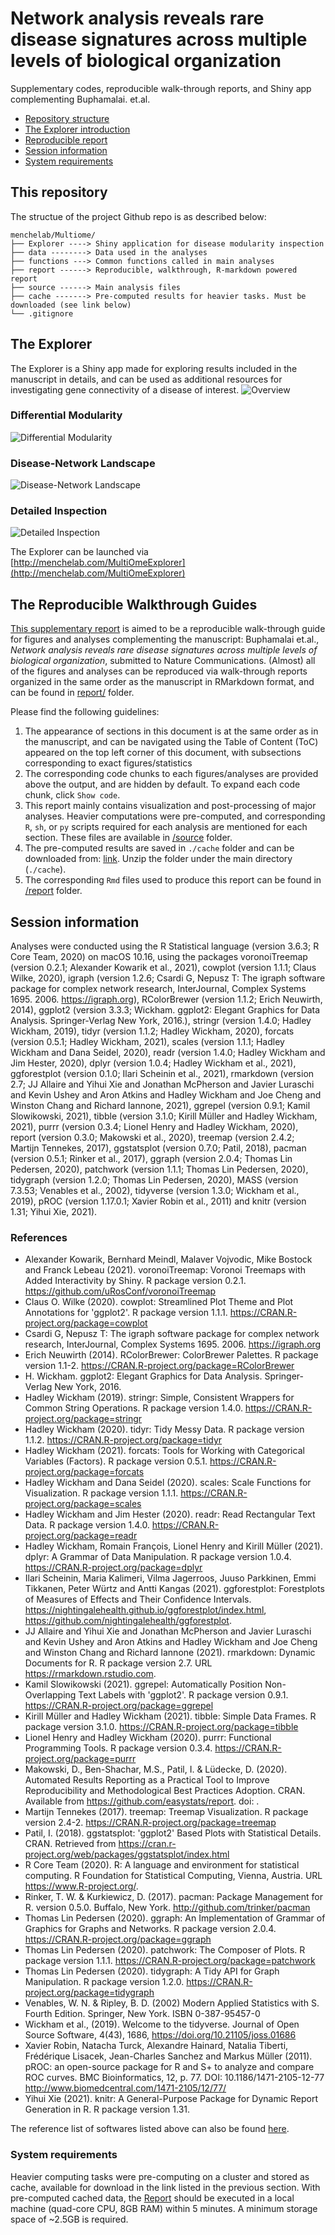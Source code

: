 # Network analysis reveals rare disease signatures across multiple levels of biological organization

Supplementary codes, reproducible walk-through reports, and Shiny app complementing Buphamalai. et.al.

- [Repository structure](#this-repository)
- [The Explorer introduction](#the-explorer)
- [Reproducible report](#the-reproducible-walkthrough-guides)
- [Session information](#session-information)
- [System requirements](#system-requirements)

## This repository
The structue of the project Github repo is as described below:
```
menchelab/Multiome/
├── Explorer ----> Shiny application for disease modularity inspection
├── data --------> Data used in the analyses
├── functions ---> Common functions called in main analyses
├── report ------> Reproducible, walkthrough, R-markdown powered report
├── source ------> Main analysis files
├── cache -------> Pre-computed results for heavier tasks. Must be downloaded (see link below) 
└── .gitignore
```

## The Explorer
The Explorer is a Shiny app made for exploring results included in the manuscript in details, and can be used as additional resources for investigating gene connectivity of a disease of interest.
![Overview](https://github.com/menchelab/MultiOme/blob/main/Explorer/Figs/github/github_readme_overview1.png?raw=true)

### Differential Modularity
![Differential Modularity](https://github.com/menchelab/MultiOme/blob/main/Explorer/Figs/github/github_readme_DiffMod.png?raw=true)


### Disease-Network Landscape
![Disease-Network Landscape](https://github.com/menchelab/MultiOme/blob/main/Explorer/Figs/github/github_readme_Landscape.png?raw=true)


### Detailed Inspection
![Detailed Inspection](https://github.com/menchelab/MultiOme/blob/main/Explorer/Figs/github/github_readme_Inspection.png?raw=true)

The Explorer can be launched via [http://menchelab.com/MultiOmeExplorer](http://menchelab.com/MultiOmeExplorer)

## The Reproducible Walkthrough Guides

[This supplementary report](/report/Supplementary_report.html) is aimed to be a reproducible walk-through guide for figures and analyses complementing the manuscript: Buphamalai et.al., *Network analysis reveals rare disease signatures across multiple levels of biological organization*, submitted to Nature Communications. (Almost) all of the figures and analyses can be reproduced via walk-through reports organized in the same order as the manuscript in RMarkdown format, and can be found in [report/](report) folder. 

Please find the following guidelines:

1. The appearance of sections in this document is at the same order as in the manuscript, and can be navigated using the Table of Content (ToC) appeared on the top left corner of this document, with subsections corresponding to exact figures/statistics 
2. The corresponding code chunks to each figures/analyses are provided above the output, and are hidden by default. To expand each code chunk, click `Show code`.
3. This report mainly contains visualization and post-processing of major analyses. Heavier computations were pre-computed, and corresponding `R`, `sh`, or `py` scripts required for each analysis are mentioned for each section. These files are available in [/source](/source) folder.
4. The pre-computed results are saved in `./cache` folder and can be downloaded from: [link](https://drive.google.com/file/d/1IpH8v2RLDRRXdqFvLZq-rUTwyqhGAezP/view?usp=sharing). Unzip the folder under the main directory (`./cache`). 
5. The corresponding `Rmd` files used to produce this report can be found in [/report](/report) folder.

## Session information

Analyses were conducted using the R Statistical language (version 3.6.3; R Core Team, 2020) on macOS 10.16, using the packages voronoiTreemap (version 0.2.1; Alexander Kowarik et al., 2021), cowplot (version 1.1.1; Claus Wilke, 2020), igraph (version 1.2.6; Csardi G, Nepusz T: The igraph software package for complex network research, InterJournal, Complex Systems 1695. 2006. https://igraph.org), RColorBrewer (version 1.1.2; Erich Neuwirth, 2014), ggplot2 (version 3.3.3; Wickham. ggplot2: Elegant Graphics for Data Analysis. Springer-Verlag New York, 2016.), stringr (version 1.4.0; Hadley Wickham, 2019), tidyr (version 1.1.2; Hadley Wickham, 2020), forcats (version 0.5.1; Hadley Wickham, 2021), scales (version 1.1.1; Hadley Wickham and Dana Seidel, 2020), readr (version 1.4.0; Hadley Wickham and Jim Hester, 2020), dplyr (version 1.0.4; Hadley Wickham et al., 2021), ggforestplot (version 0.1.0; Ilari Scheinin et al., 2021), rmarkdown (version 2.7; JJ Allaire and Yihui Xie and Jonathan McPherson and Javier Luraschi and Kevin Ushey and Aron Atkins and Hadley Wickham and Joe Cheng and Winston Chang and Richard Iannone, 2021), ggrepel (version 0.9.1; Kamil Slowikowski, 2021), tibble (version 3.1.0; Kirill Müller and Hadley Wickham, 2021), purrr (version 0.3.4; Lionel Henry and Hadley Wickham, 2020), report (version 0.3.0; Makowski et al., 2020), treemap (version 2.4.2; Martijn Tennekes, 2017), ggstatsplot (version 0.7.0; Patil, 2018), pacman (version 0.5.1; Rinker et al., 2017), ggraph (version 2.0.4; Thomas Lin Pedersen, 2020), patchwork (version 1.1.1; Thomas Lin Pedersen, 2020), tidygraph (version 1.2.0; Thomas Lin Pedersen, 2020), MASS (version 7.3.53; Venables et al., 2002), tidyverse (version 1.3.0; Wickham et al., 2019), pROC (version 1.17.0.1; Xavier Robin et al., 2011) and knitr (version 1.31; Yihui Xie, 2021).

### References
  - Alexander Kowarik, Bernhard Meindl, Malaver Vojvodic, Mike Bostock and Franck Lebeau (2021). voronoiTreemap: Voronoi Treemaps with Added Interactivity by Shiny. R package version 0.2.1. https://github.com/uRosConf/voronoiTreemap
  - Claus O. Wilke (2020). cowplot: Streamlined Plot Theme and Plot Annotations for 'ggplot2'. R package version 1.1.1. https://CRAN.R-project.org/package=cowplot
  - Csardi G, Nepusz T: The igraph software package for complex network research, InterJournal, Complex Systems 1695. 2006. https://igraph.org
  - Erich Neuwirth (2014). RColorBrewer: ColorBrewer Palettes. R package version 1.1-2. https://CRAN.R-project.org/package=RColorBrewer
  - H. Wickham. ggplot2: Elegant Graphics for Data Analysis. Springer-Verlag New York, 2016.
  - Hadley Wickham (2019). stringr: Simple, Consistent Wrappers for Common String Operations. R package version 1.4.0. https://CRAN.R-project.org/package=stringr
  - Hadley Wickham (2020). tidyr: Tidy Messy Data. R package version 1.1.2. https://CRAN.R-project.org/package=tidyr
  - Hadley Wickham (2021). forcats: Tools for Working with Categorical Variables (Factors). R package version 0.5.1. https://CRAN.R-project.org/package=forcats
  - Hadley Wickham and Dana Seidel (2020). scales: Scale Functions for Visualization. R package version 1.1.1. https://CRAN.R-project.org/package=scales
  - Hadley Wickham and Jim Hester (2020). readr: Read Rectangular Text Data. R package version 1.4.0. https://CRAN.R-project.org/package=readr
  - Hadley Wickham, Romain François, Lionel Henry and Kirill Müller (2021). dplyr: A Grammar of Data Manipulation. R package version 1.0.4. https://CRAN.R-project.org/package=dplyr
  - Ilari Scheinin, Maria Kalimeri, Vilma Jagerroos, Juuso Parkkinen, Emmi Tikkanen, Peter Würtz and Antti Kangas (2021). ggforestplot: Forestplots of Measures of Effects and Their Confidence Intervals. https://nightingalehealth.github.io/ggforestplot/index.html, https://github.com/nightingalehealth/ggforestplot.
  - JJ Allaire and Yihui Xie and Jonathan McPherson and Javier Luraschi and Kevin Ushey and Aron Atkins and Hadley Wickham and Joe Cheng and Winston Chang and Richard Iannone (2021). rmarkdown: Dynamic Documents for R. R package version 2.7. URL https://rmarkdown.rstudio.com.
  - Kamil Slowikowski (2021). ggrepel: Automatically Position Non-Overlapping Text Labels with 'ggplot2'. R package version 0.9.1. https://CRAN.R-project.org/package=ggrepel
  - Kirill Müller and Hadley Wickham (2021). tibble: Simple Data Frames. R package version 3.1.0. https://CRAN.R-project.org/package=tibble
  - Lionel Henry and Hadley Wickham (2020). purrr: Functional Programming Tools. R package version 0.3.4. https://CRAN.R-project.org/package=purrr
  - Makowski, D., Ben-Shachar, M.S., Patil, I. & Lüdecke, D. (2020). Automated Results Reporting as a Practical Tool to Improve Reproducibility and Methodological Best Practices Adoption. CRAN. Available from https://github.com/easystats/report. doi: .
  - Martijn Tennekes (2017). treemap: Treemap Visualization. R package version 2.4-2. https://CRAN.R-project.org/package=treemap
  - Patil, I. (2018). ggstatsplot: 'ggplot2' Based Plots with Statistical Details. CRAN. Retrieved from https://cran.r-project.org/web/packages/ggstatsplot/index.html
  - R Core Team (2020). R: A language and environment for statistical computing. R Foundation for Statistical Computing, Vienna, Austria. URL https://www.R-project.org/.
  - Rinker, T. W. & Kurkiewicz, D. (2017). pacman: Package Management for R. version 0.5.0. Buffalo, New York. http://github.com/trinker/pacman
  - Thomas Lin Pedersen (2020). ggraph: An Implementation of Grammar of Graphics for Graphs and Networks. R package version 2.0.4. https://CRAN.R-project.org/package=ggraph
  - Thomas Lin Pedersen (2020). patchwork: The Composer of Plots. R package version 1.1.1. https://CRAN.R-project.org/package=patchwork
  - Thomas Lin Pedersen (2020). tidygraph: A Tidy API for Graph Manipulation. R package version 1.2.0. https://CRAN.R-project.org/package=tidygraph
  - Venables, W. N. & Ripley, B. D. (2002) Modern Applied Statistics with S. Fourth Edition. Springer, New York. ISBN 0-387-95457-0
  - Wickham et al., (2019). Welcome to the tidyverse. Journal of Open Source Software, 4(43), 1686, https://doi.org/10.21105/joss.01686
  - Xavier Robin, Natacha Turck, Alexandre Hainard, Natalia Tiberti, Frédérique Lisacek, Jean-Charles Sanchez and Markus Müller (2011). pROC: an open-source package for R and S+ to analyze and compare ROC curves. BMC Bioinformatics, 12, p. 77. DOI: 10.1186/1471-2105-12-77 <http://www.biomedcentral.com/1471-2105/12/77/>
  - Yihui Xie (2021). knitr: A General-Purpose Package for Dynamic Report Generation in R. R package version 1.31.


The reference list of softwares listed above can also be found [here](/report/report_session.md).

### System requirements

Heavier computing tasks were pre-computing on a cluster and stored as cache, available for download in the link listed in the previous section. With pre-computed cached data, the [Report](/report/Supplementary_report.Rmd) should be executed in a local machine (quad-core CPU, 8GB RAM) within 5 minutes. A minimum storage space of ~2.5GB is required.




